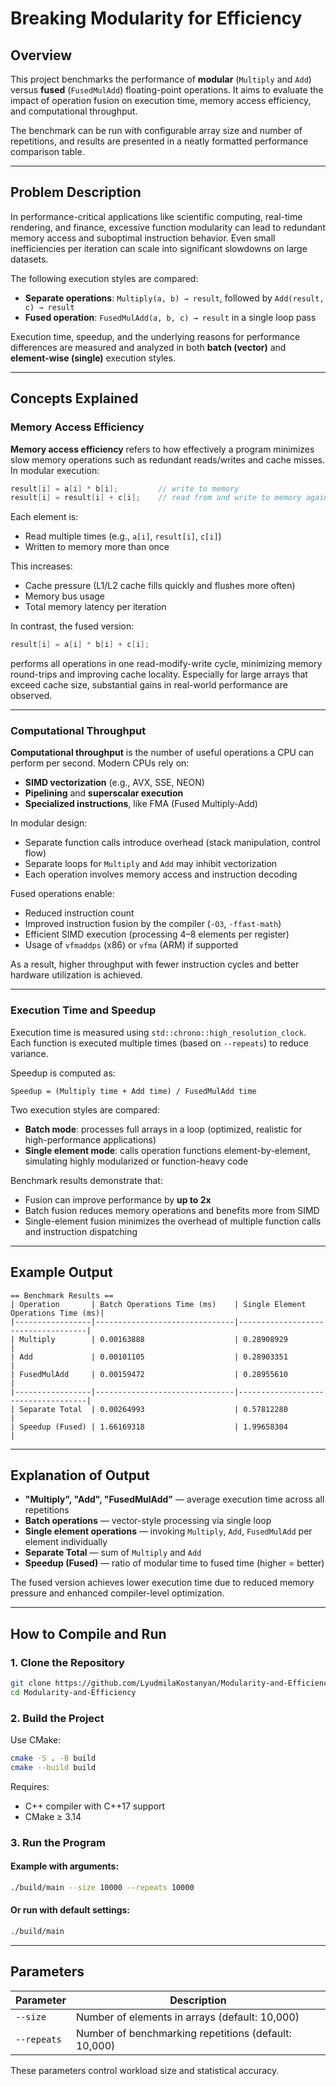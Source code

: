 # Breaking Modularity for Efficiency

## Overview

This project benchmarks the performance of **modular** (`Multiply` and `Add`) versus **fused** (`FusedMulAdd`) floating-point operations. It aims to evaluate the impact of operation fusion on execution time, memory access efficiency, and computational throughput.

The benchmark can be run with configurable array size and number of repetitions, and results are presented in a neatly formatted performance comparison table.

---

## Problem Description

In performance-critical applications like scientific computing, real-time rendering, and finance, excessive function modularity can lead to redundant memory access and suboptimal instruction behavior. Even small inefficiencies per iteration can scale into significant slowdowns on large datasets.

The following execution styles are compared:

* **Separate operations**:
  `Multiply(a, b) → result`, followed by `Add(result, c) → result`
* **Fused operation**:
  `FusedMulAdd(a, b, c) → result` in a single loop pass

Execution time, speedup, and the underlying reasons for performance differences are measured and analyzed in both **batch (vector)** and **element-wise (single)** execution styles.

---

## Concepts Explained

### Memory Access Efficiency

**Memory access efficiency** refers to how effectively a program minimizes slow memory operations such as redundant reads/writes and cache misses. In modular execution:

```cpp
result[i] = a[i] * b[i];         // write to memory
result[i] = result[i] + c[i];    // read from and write to memory again
```

Each element is:

* Read multiple times (e.g., `a[i]`, `result[i]`, `c[i]`)
* Written to memory more than once

This increases:

* Cache pressure (L1/L2 cache fills quickly and flushes more often)
* Memory bus usage
* Total memory latency per iteration

In contrast, the fused version:

```cpp
result[i] = a[i] * b[i] + c[i];
```

performs all operations in one read-modify-write cycle, minimizing memory round-trips and improving cache locality. Especially for large arrays that exceed cache size, substantial gains in real-world performance are observed.

---

### Computational Throughput

**Computational throughput** is the number of useful operations a CPU can perform per second. Modern CPUs rely on:

* **SIMD vectorization** (e.g., AVX, SSE, NEON)
* **Pipelining** and **superscalar execution**
* **Specialized instructions**, like FMA (Fused Multiply-Add)

In modular design:

* Separate function calls introduce overhead (stack manipulation, control flow)
* Separate loops for `Multiply` and `Add` may inhibit vectorization
* Each operation involves memory access and instruction decoding

Fused operations enable:

* Reduced instruction count
* Improved instruction fusion by the compiler (`-O3`, `-ffast-math`)
* Efficient SIMD execution (processing 4–8 elements per register)
* Usage of `vfmaddps` (x86) or `vfma` (ARM) if supported

As a result, higher throughput with fewer instruction cycles and better hardware utilization is achieved.

---

### Execution Time and Speedup

Execution time is measured using `std::chrono::high_resolution_clock`. Each function is executed multiple times (based on `--repeats`) to reduce variance.

Speedup is computed as:

```
Speedup = (Multiply time + Add time) / FusedMulAdd time
```

Two execution styles are compared:

* **Batch mode**: processes full arrays in a loop (optimized, realistic for high-performance applications)
* **Single element mode**: calls operation functions element-by-element, simulating highly modularized or function-heavy code

Benchmark results demonstrate that:

* Fusion can improve performance by **up to 2x**
* Batch fusion reduces memory operations and benefits more from SIMD
* Single-element fusion minimizes the overhead of multiple function calls and instruction dispatching

---

## Example Output

```
== Benchmark Results ==
| Operation       | Batch Operations Time (ms)    | Single Element Operations Time (ms)|
|-----------------|-------------------------------|------------------------------------|
| Multiply        | 0.00163888                    | 0.28908929                         |
| Add             | 0.00101105                    | 0.28903351                         |
| FusedMulAdd     | 0.00159472                    | 0.28955610                         |
|-----------------|-------------------------------|------------------------------------|
| Separate Total  | 0.00264993                    | 0.57812280                         |
| Speedup (Fused) | 1.66169318                    | 1.99658304                         |
```

---

## Explanation of Output

* **"Multiply", "Add", "FusedMulAdd"** — average execution time across all repetitions
* **Batch operations** — vector-style processing via single loop
* **Single element operations** — invoking `Multiply`, `Add`, `FusedMulAdd` per element individually
* **Separate Total** — sum of `Multiply` and `Add`
* **Speedup (Fused)** — ratio of modular time to fused time (higher = better)

The fused version achieves lower execution time due to reduced memory pressure and enhanced compiler-level optimization.

---

## How to Compile and Run

### 1. Clone the Repository

```bash
git clone https://github.com/LyudmilaKostanyan/Modularity-and-Efficiency.git
cd Modularity-and-Efficiency
```

### 2. Build the Project

Use CMake:

```bash
cmake -S . -B build
cmake --build build
```

Requires:

* C++ compiler with C++17 support
* CMake ≥ 3.14

### 3. Run the Program

#### Example with arguments:

```bash
./build/main --size 10000 --repeats 10000
```

#### Or run with default settings:

```bash
./build/main
```

---

## Parameters

| Parameter   | Description                                          |
| ----------- | ---------------------------------------------------- |
| `--size`    | Number of elements in arrays (default: 10,000)       |
| `--repeats` | Number of benchmarking repetitions (default: 10,000) |

These parameters control workload size and statistical accuracy.